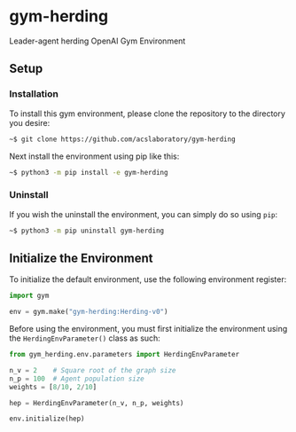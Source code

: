 # gym-herding
Leader-agent herding OpenAI Gym Environment


## Setup
### Installation

To install this gym environment, please clone the repository to the directory you desire:

```bash
~$ git clone https://github.com/acslaboratory/gym-herding
```

Next install the environment using pip like this:

```bash
~$ python3 -m pip install -e gym-herding
```

### Uninstall

If you wish the uninstall the environment, you can simply do so using `pip`:

```bash
~$ python3 -m pip uninstall gym-herding
```

## Initialize the Environment

To initialize the default environment, use the following environment register:

```python
import gym

env = gym.make("gym-herding:Herding-v0")
```

Before using the environment, you must first initialize the environment using the `HerdingEnvParameter()` class as such:

```python
from gym_herding.env.parameters import HerdingEnvParameter

n_v = 2    # Square root of the graph size
n_p = 100  # Agent population size
weights = [8/10, 2/10]

hep = HerdingEnvParameter(n_v, n_p, weights)

env.initialize(hep)
```
